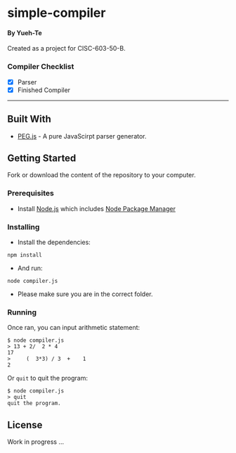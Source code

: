 # simple-compiler

#### By Yueh-Te

Created as a project for CISC-603-50-B.

### Compiler Checklist

- [x] Parser
- [x] Finished Compiler

---

## Built With

* [PEG.js] - A pure JavaScirpt parser generator.

## Getting Started

Fork or download the content of the repository to your computer.

### Prerequisites

- Install [Node.js] which includes [Node Package Manager][npm]

### Installing

- Install the dependencies:

```
npm install
```

- And run:

```
node compiler.js
```
- Please make sure you are in the correct folder.

### Running

Once ran, you can input arithmetic statement:

    $ node compiler.js
    > 13 + 2/  2 * 4
    17
    >     (  3*3) / 3  +    1
    2

Or `quit` to quit the program:

    $ node compiler.js
    > quit
    quit the program.

## License

Work in progress ...

[node.js]: https://nodejs.org/
[npm]: https://www.npmjs.com/get-npm
[PEG.js]: https://pegjs.org/documentation
